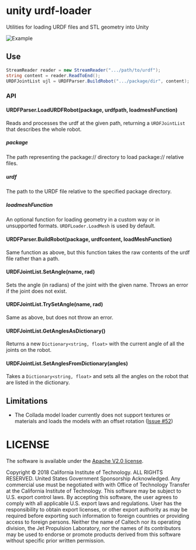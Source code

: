 # unity urdf-loader

Utilities for loading URDF files and STL geometry into Unity

![Example](../docs/unity-example.gif)

## Use
```cs
StreamReader reader = new StreamReader(".../path/to/urdf");
string content = reader.ReadToEnd();
URDFJointList ujl = URDFParser.BuildRobot(".../package/dir", content);
```

### API
#### URDFParser.LoadURDFRobot(package, urdfpath, loadmeshFunction)
Reads and processes the urdf at the given path, returning a `URDFJointList` that describes the whole robot.

##### package
The path representing the package:// directory to load package:// relative files.

##### urdf
The path to the URDF file relative to the specified package directory.

##### loadmeshFunction
An optional function for loading geometry in a custom way or in unsupported formats. `URDFLoader.LoadMesh` is used by default.

#### URDFParser.BuildRobot(package, urdfcontent, loadMeshFunction)
Same function as above, but this function takes the raw contents of the urdf file rather than a path.

#### URDFJointList.SetAngle(name, rad)
Sets the angle (in radians) of the joint with the given name. Throws an error if the joint does not exist.

#### URDFJointList.TrySetAngle(name, rad)
Same as above, but does not throw an error.

#### URDFJointList.GetAnglesAsDictionary()
Returns a new `Dictionary<string, float>` with the current angle of all the joints on the robot.

#### URDFJointList.SetAnglesFromDictionary(angles)
Takes a `Dictionary<string, float>` and sets all the angles on the robot that are listed in the dictionary.

## Limitations
- The Collada model loader currently does not support textures or materials and loads the models with an offset rotation ([Issue #52](https://github.com/gkjohnson/urdf-loaders/issues/52))

# LICENSE

The software is available under the [Apache V2.0 license](../LICENSE.txt).

Copyright © 2018 California Institute of Technology. ALL RIGHTS
RESERVED. United States Government Sponsorship Acknowledged. Any 
commercial use must be negotiated with with Office of Technology 
Transfer at the California Institute of Technology. This software may 
be subject to U.S. export control laws. By accepting this software, 
the user agrees to comply with all applicable U.S. export laws and 
regulations. User has the responsibility to obtain export licenses, 
or other export authority as may be required before exporting such 
information to foreign countries or providing access to foreign 
persons. Neither the name of Caltech nor its operating division, the
Jet Propulsion Laboratory, nor the names of its contributors may be
used to endorse or promote products derived from this software 
without specific prior written permission.
